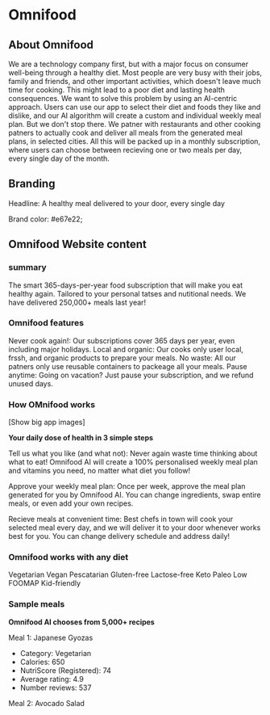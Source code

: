 # Omnifood

## About Omnifood

We are a technology company first, but with a major focus on consumer well-being through a healthy diet. Most people are very busy with their jobs, family and friends, and other important activities, which doesn't leave much time for cooking. This might lead to a poor diet and lasting health consequences. We want to solve this problem by using an AI-centric approach. Users can use our app to select their diet and foods they like and dislike, and our AI algorithm will create a custom and individual weekly meal plan. But we don't stop there.
 We patner with restaurants and other cooking patners to actually cook and deliver all meals from the generated meal plans, in selected cities. All this will be packed up in a monthly subscription, where users can choose between recieving one or two meals per day, every single day of the month. 

 ## Branding

 Headline: A healthy meal delivered to your door, every single day

 Brand color: #e67e22;

## Omnifood Website content

### summary

The smart 365-days-per-year food subscription that will make you eat healthy again. Tailored to your personal tatses and nutitional needs. We have delivered 250,000+ meals last year!

### Omnifood features

Never cook again!: Our subscriptions cover 365 days per year, even including major holidays.
Local and organic: Our cooks only user local, frssh, and organic products to prepare your meals.
No waste: All our patners only use reusable containers to packeage all your meals.
Pause anytime: Going on vacation? Just pause your subscription, and we refund unused days. 

### How OMnifood works

[Show big app images]


**Your daily dose of health in 3 simple steps**

Tell us what you like (and what not): Never again waste time thinking about what to eat! Omnifood AI will create a 100% personalised weekly meal plan and vitamins you need, no matter what diet you follow!

Approve your weekly meal plan: Once per week, approve the meal plan generated for you by Omnifood AI. You can change ingredients, swap entire meals, or even add your own recipes.

Recieve meals at convenient time: Best chefs in town will cook your selected meal every day, and we will deliver it to your door whenever works best for you. You can change delivery schedule and address daily!

### Omnifood works with any diet

Vegetarian
Vegan
Pescatarian
Gluten-free
Lactose-free
Keto
Paleo
Low FOOMAP
Kid-friendly

### Sample meals

**Omnifood AI chooses from 5,000+ recipes**

Meal 1: Japanese Gyozas

- Category: Vegetarian
- Calories: 650
- NutriScore (Registered): 74
- Average rating: 4.9
- Number reviews: 537

Meal 2: Avocado Salad








